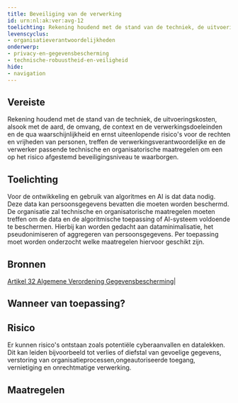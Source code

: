 ```yaml
---
title: Beveiliging van de verwerking
id: urn:nl:ak:ver:avg-12
toelichting: Rekening houdend met de stand van de techniek, de uitvoeringskosten, alsook met de aard, de omvang, de context en de verwerkingsdoeleinden en de qua waarschijnlijkheid en ernst uiteenlopende risico's voor de rechten en vrijheden van personen, treffen de verwerkingsverantwoordelijke en de verwerker passende technische en organisatorische maatregelen om een op het risico afgestemd beveiligingsniveau te waarborgen.
levenscyclus: 
- organisatieverantwoordelijkheden
onderwerp: 
- privacy-en-gegevensbescherming
- technische-robuustheid-en-veiligheid
hide:
- navigation
---
```


<!-- tags no-search no-onderwerp no-rol no-levenscyclus -->

## Vereiste

Rekening houdend met de stand van de techniek, de uitvoeringskosten, alsook met de aard, de omvang, de context en de verwerkingsdoeleinden en de qua waarschijnlijkheid en ernst uiteenlopende risico's voor de rechten en vrijheden van personen, treffen de verwerkingsverantwoordelijke en de verwerker passende technische en organisatorische maatregelen om een op het risico afgestemd beveiligingsniveau te waarborgen.


## Toelichting 

Voor de ontwikkeling en gebruik van algoritmes en AI is dat data nodig.
Deze data kan persoonsgegevens bevatten die moeten worden beschermd.
De organisatie zal technische en organisatorische maatregelen moeten treffen om de data en de algoritmische toepassing of AI-systeem voldoende te beschermen.
Hierbij kan worden gedacht aan dataminimalisatie, het pseudonimiseren of aggregeren van persoonsgegevens.
Per toepassing moet worden onderzocht welke maatregelen hiervoor geschikt zijn.


## Bronnen 

[Artikel 32 Algemene Verordening Gegevensbescherming](https://eur-lex.europa.eu/legal-content/NL/TXT/?uri=CELEX:32016R0679)|

## Wanneer van toepassing? 

## Risico 

Er kunnen risico's ontstaan zoals potentiële cyberaanvallen en datalekken.
Dit kan leiden bijvoorbeeld tot verlies of diefstal van gevoelige gegevens, verstoring van organisatieprocessen,ongeautoriseerde toegang, vernietiging en onrechtmatige verwerking.


## Maatregelen 

<!-- list_maatregelen vereiste/avg-12-beveiliging-van-verwerking no-search no-onderwerp no-rol no-levenscyclus -->
